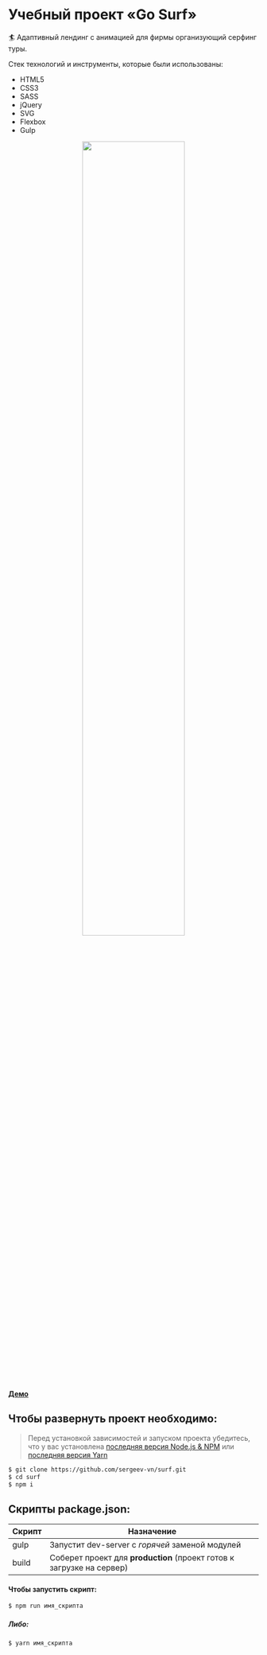 # Учебный проект «Go Surf»
🏄 Адаптивный лендинг с анимацией для фирмы организующий серфинг туры.

Стек технологий и инструменты, которые были использованы:
+ HTML5
+ СSS3
+ SASS
+ jQuery
+ SVG
+ Flexbox
+ Gulp

<p align='center'>
<img src='http://lessons.sergeev.press/go-surf-2020.jpg' width='64%'>
</p>

[**Демо**](https://sergeev-vn.github.io/surf/)

## Чтобы развернуть проект необходимо:
> Перед установкой зависимостей и запуском проекта убедитесь, что у вас установлена [последняя версия Node.js & NPM](https://nodejs.org/en/download/current/) или 
> [последняя версия Yarn](https://yarnpkg.com/ru/docs/install)

```sh
$ git clone https://github.com/sergeev-vn/surf.git
$ cd surf
$ npm i
```

## Скрипты package.json:

| Скрипт | Назначение                                                                                   |
| ------ | -------------------------------------------------------------------------------------------- |
| gulp    | Запустит dev-server с _горячей_ заменой модулей                                      |
| build  | Соберет проект для **production** (проект готов к загрузке на сервер)                        |

#### Чтобы запустить скрипт:

```sh
$ npm run имя_скрипта
```

##### Либо:

```sh
$ yarn имя_скрипта
```

 
